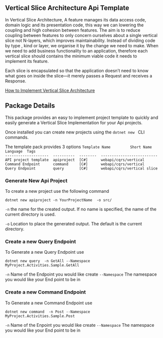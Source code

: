 
## Vertical Slice Architecture Api Template

In Vertical Slice Architecture, A feature manages its data access code, domain logic and its presentation code, this way we can lowering the coupling and high cohesion between features. The aim is to reduce coupling between features to only concern ourselves about a single vertical slice not N-layers, which improves maintainability. Instead of dividing code by type , kind or layer, we organise it by the change we need to make. When we need to add business functionality to an application, therefore each vertical slice should contains the minimum viable code it needs to implement its feature.

Each slice is encapsulated so that the application doesn’t need to know what goes on inside the slice—it merely passes a Request and receives a Response.

[How to Implement Vertical Slice Architecture](https://garywoodfine.com/implementing-vertical-slice-architecture/ "How to Implement Vertical Slice Architecture | Gary Woodfine")


## Package Details

This package provides an easy to implement project template to quickly and easily generate a Vertical Slice Implementation for your Api projects.

Once installed you can create new projects using the `dotnet new ` CLI commands.

The template pack provides 3 options
`Template Name         Short Name  Language  Tags`                      
`--------------------  ----------  --------  --------------------------`
`API project template  apiproject  [C#]      webapi/cqrs/vertical `     
`Command Endpoint      command     [C#]      webapi/cqrs/vertical `     
`Query Endpoint        query       [C#]      webapi/cqrs/vertical slice`

### Generate New Api Project

To create a new project use the following command

`dotnet new apiproject -n YourProjectName  -o src/`

`-n` the name for the created output. If no name is specified, the name of the current directory is used.

`-o` Location to place the generated output. The default is the current directory.

### Create a new Query Endpoint

To Generate a new Query Endpoint use

`dotnet new query  -n GetAll --Namespace MyProject.Activities.Sample.GetAll`

`-n` Name of the Endpoint you would like create
`--Namespace` The namespace you would like your End point to be in

### Create a new Command Endpoint

To Generate a new Command Endpoint use

`dotnet new command  -n Post --Namespace MyProject.Activities.Sample.Post`

`-n` Name of the Enpoint you would like create
`--Namespace` The namespace you would like your End point to be in

